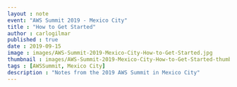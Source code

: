 ```yaml
---
layout : note
event: "AWS Summit 2019 - Mexico City"
title : "How to Get Started"
author : carlogilmar
published : true
date : 2019-09-15
image : images/AWS-Summit-2019-Mexico-City-How-to-Get-Started.jpg
thumbnail : images/AWS-Summit-2019-Mexico-City-How-to-Get-Started-thumbnail.jpg
tags : [AWSSummit, Mexico City]
description : "Notes from the 2019 AWS Summit in Mexico City"
---
```

